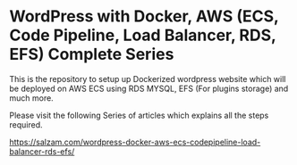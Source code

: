 # WordPress with Docker, AWS (ECS, Code Pipeline, Load Balancer, RDS, EFS) Complete Series

This is the repository to setup up Dockerized wordpress website which will be deployed on AWS ECS using RDS MYSQL, EFS (For plugins storage) and much more. 

Please visit the following Series of articles which explains all the steps required.

https://salzam.com/wordpress-docker-aws-ecs-codepipeline-load-balancer-rds-efs/